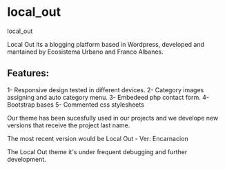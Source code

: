 # local_out
local_out

Local Out its a blogging platform based in Wordpress, developed and mantained by Ecosistema Urbano and Franco Albanes. 

Features:
--------------------------------------------------------------
1- Responsive design tested in different devices.
2- Category images assigning and auto category menu.
3- Embedeed php contact form.
4- Bootstrap bases
5- Commented css stylesheets

Our theme has been sucesfully used in our projects and we develope new versions that receive the
project last name.

The most recent version would be Local Out - Ver: Encarnacion

The Local Out theme it's under frequent debugging and further development.
